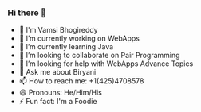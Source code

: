 ### Hi there 👋

- 👦 I'm Vamsi Bhogireddy
- 🔭 I’m currently working on WebApps
- 🌱 I’m currently learning Java
- 👯 I’m looking to collaborate on Pair Programming
- 🤔 I’m looking for help with WebApps Advance Topics
- 💬 Ask me about Biryani
- 📫 How to reach me: +1(425)4708578
- 😄 Pronouns: He/Him/His
- ⚡ Fun fact: I'm a Foodie 
